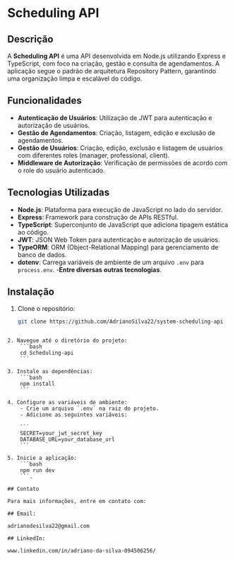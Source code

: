 

# Scheduling API

## Descrição

A **Scheduling API** é uma API desenvolvida em Node.js utilizando Express e TypeScript, com foco na criação, gestão e consulta de agendamentos. A aplicação segue o padrão de arquitetura Repository Pattern, garantindo uma organização limpa e escalável do código.

## Funcionalidades

- **Autenticação de Usuários**: Utilização de JWT para autenticação e autorização de usuários.
- **Gestão de Agendamentos**: Criação, listagem, edição e exclusão de agendamentos.
- **Gestão de Usuários**: Criação, edição, exclusão e listagem de usuários com diferentes roles (manager, professional, client).
- **Middleware de Autorização**: Verificação de permissões de acordo com o role do usuário autenticado.

## Tecnologias Utilizadas

- **Node.js**: Plataforma para execução de JavaScript no lado do servidor.
- **Express**: Framework para construção de APIs RESTful.
- **TypeScript**: Superconjunto de JavaScript que adiciona tipagem estática ao código.
- **JWT**: JSON Web Token para autenticação e autorização de usuários.
- **TypeORM**: ORM (Object-Relational Mapping) para gerenciamento de banco de dados.
- **dotenv**: Carrega variáveis de ambiente de um arquivo `.env` para `process.env`.
-**Entre diversas outras tecnologias**.

## Instalação

1. Clone o repositório:
    ```bash
    git clone https://github.com/AdrianoSilva22/system-scheduling-api
```

2. Navegue até o diretório do projeto:
    ```bash
    cd Scheduling-api
    ```

3. Instale as dependências:
    ```bash
    npm install
    ```

4. Configure as variáveis de ambiente:
    - Crie um arquivo `.env` na raiz do projeto.
    - Adicione as seguintes variáveis:

    ```
    SECRET=your_jwt_secret_key
    DATABASE_URL=your_database_url
    ```

5. Inicie a aplicação:
    ```bash
    npm run dev
    ```.

## Contato

Para mais informações, entre em contato com:

## Email:

adrianodesilva22@gmail.com

## LinkedIn:

www.linkedin.com/in/adriano-da-silva-094506256/
